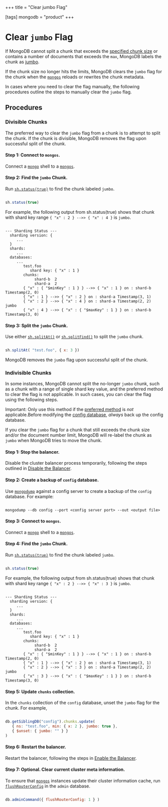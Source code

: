 +++
title = "Clear jumbo Flag"

[tags]
mongodb = "product"
+++

# Clear ``jumbo`` Flag

If MongoDB cannot split a chunk that exceeds the [specified chunk
size](https://docs.mongodb.com/manual/core/sharding-data-partitioning/#sharding-chunk-size) or contains a number of documents that
exceeds the ``max``, MongoDB labels the chunk as [jumbo](https://docs.mongodb.com/manual/core/sharding-data-partitioning/#jumbo-chunks).

If the chunk size no longer hits the limits, MongoDB clears the
``jumbo`` flag for the chunk when the [``mongos``](https://docs.mongodb.com/manual/reference/program/mongos/#bin.mongos) reloads or
rewrites the chunk metadata.

In cases where you need to clear the flag manually, the following
procedures outline the steps to manually clear the ``jumbo`` flag.


## Procedures


### Divisible Chunks

The preferred way to clear the ``jumbo`` flag from a chunk is to
attempt to split the chunk. If the chunk is divisible, MongoDB removes
the flag upon successful split of the chunk.


#### Step 1: Connect to ``mongos``.

Connect a [``mongo``](https://docs.mongodb.com/manual/reference/program/mongo/#bin.mongo) shell to a [``mongos``](https://docs.mongodb.com/manual/reference/program/mongos/#bin.mongos).


#### Step 2: Find the ``jumbo`` Chunk.

Run [``sh.status(true)``](https://docs.mongodb.com/manual/reference/method/sh.status/#sh.status) to find the chunk labeled
``jumbo``.

```javascript

sh.status(true)

```

For example, the following output from sh.status(true) shows that
chunk with shard key range ``{ "x" : 2 } -->> { "x" : 4 }`` is
``jumbo``.

```

--- Sharding Status ---
  sharding version: {
     ...
  }
  shards:
     ...
  databases:
     ...
        test.foo
           shard key: { "x" : 1 }
        chunks:
             shard-b  2
             shard-a  2
        { "x" : { "$minKey" : 1 } } -->> { "x" : 1 } on : shard-b Timestamp(2, 0)
        { "x" : 1 } -->> { "x" : 2 } on : shard-a Timestamp(3, 1)
        { "x" : 2 } -->> { "x" : 4 } on : shard-a Timestamp(2, 2) jumbo
        { "x" : 4 } -->> { "x" : { "$maxKey" : 1 } } on : shard-b Timestamp(3, 0)

```


#### Step 3: Split the ``jumbo`` Chunk.

Use either [``sh.splitAt()``](https://docs.mongodb.com/manual/reference/method/sh.splitAt/#sh.splitAt) or [``sh.splitFind()``](https://docs.mongodb.com/manual/reference/method/sh.splitFind/#sh.splitFind) to
split the ``jumbo`` chunk.

```javascript

sh.splitAt( "test.foo", { x: 3 })

```

MongoDB removes the ``jumbo`` flag upon successful split of the
chunk.


### Indivisible Chunks

In some instances, MongoDB cannot split the no-longer ``jumbo`` chunk,
such as a chunk with a range of single shard key value, and the
preferred method to clear the flag is not applicable. In such cases,
you can clear the flag using the following steps.

Important: Only use this method if the [preferred method](#preferred-method-clear-jumbo) is *not* applicable.Before modifying the [config database](https://docs.mongodb.com/manual/reference/config-database), *always* back up the config database.

If you clear the ``jumbo`` flag for a chunk that still exceeds the
chunk size and/or the document number limit, MongoDB will re-label the
chunk as ``jumbo`` when MongoDB tries to move the chunk.


#### Step 1: Stop the balancer.

Disable the cluster balancer process temporarily, following the steps
outlined in [Disable the Balancer](https://docs.mongodb.com/manual/tutorial/manage-sharded-cluster-balancer/#sharding-balancing-disable-temporarily).


#### Step 2: Create a backup of ``config`` database.

Use [``mongodump``](https://docs.mongodb.com/manual/reference/program/mongodump/#bin.mongodump) against a config server to create a backup
of the ``config`` database. For example:

```

mongodump --db config --port <config server port> --out <output file>

```


#### Step 3: Connect to ``mongos``.

Connect a [``mongo``](https://docs.mongodb.com/manual/reference/program/mongo/#bin.mongo) shell to a [``mongos``](https://docs.mongodb.com/manual/reference/program/mongos/#bin.mongos).


#### Step 4: Find the ``jumbo`` Chunk.

Run [``sh.status(true)``](https://docs.mongodb.com/manual/reference/method/sh.status/#sh.status) to find the chunk labeled
``jumbo``.

```javascript

sh.status(true)

```

For example, the following output from sh.status(true) shows that
chunk with shard key range ``{ "x" : 2 } -->> { "x" : 3 }`` is
``jumbo``.

```

--- Sharding Status ---
  sharding version: {
     ...
  }
  shards:
     ...
  databases:
     ...
        test.foo
           shard key: { "x" : 1 }
        chunks:
             shard-b  2
             shard-a  2
        { "x" : { "$minKey" : 1 } } -->> { "x" : 1 } on : shard-b Timestamp(2, 0)
        { "x" : 1 } -->> { "x" : 2 } on : shard-a Timestamp(3, 1)
        { "x" : 2 } -->> { "x" : 3 } on : shard-a Timestamp(2, 2) jumbo
        { "x" : 3 } -->> { "x" : { "$maxKey" : 1 } } on : shard-b Timestamp(3, 0)

```


#### Step 5: Update ``chunks`` collection.

In the ``chunks`` collection of the ``config`` database, unset the
``jumbo`` flag for the chunk. For example,

```javascript

db.getSiblingDB("config").chunks.update(
   { ns: "test.foo", min: { x: 2 }, jumbo: true },
   { $unset: { jumbo: "" } }
)

```


#### Step 6: Restart the balancer.

Restart the balancer, following the steps in
[Enable the Balancer](https://docs.mongodb.com/manual/tutorial/manage-sharded-cluster-balancer/#sharding-balancing-enable).


#### Step 7: Optional. Clear current cluster meta information.

To ensure that [``mongos``](https://docs.mongodb.com/manual/reference/program/mongos/#bin.mongos) instances update their cluster
information cache, run [``flushRouterConfig``](https://docs.mongodb.com/manual/reference/command/flushRouterConfig/#dbcmd.flushRouterConfig) in the
``admin`` database.

```javascript

db.adminCommand({ flushRouterConfig: 1 } )

```

